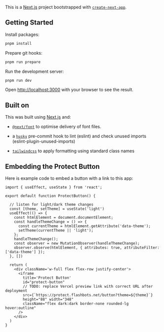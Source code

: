 This is a [Next.js](https://nextjs.org/) project bootstrapped with [`create-next-app`](https://github.com/vercel/next.js/tree/canary/packages/create-next-app).

## Getting Started

Install packages:

```bash
pnpm install
```

Prepare git hooks:

```bash
pnpm run prepare
```

Run the development server:

```bash
pnpm run dev
```

Open [http://localhost:3000](http://localhost:3000) with your browser to see the result.


## Built on

This was built using [Next.js](https://nextjs.org/) and:

- [`@next/font`](https://nextjs.org/docs/basic-features/font-optimization) to optimise delivery of font files.

- a [`husky`](https://typicode.github.io/husky/#/) pre-commit hook to lint (eslint) and check unused imports (eslint-plugin-unused-imports)

- [`tailwindcss`](https://tailwindcss.com/) to apply formatting using standard class names


## Embedding the Protect Button

Here is example code to embed a button with a link to this app:

```
import { useEffect, useState } from 'react';

export default function ProtectButton() {

  // listen for light/dark theme changes
  const [theme, setTheme] = useState('light')
  useEffect(() => {
    const htmlElement = document.documentElement;
    const handleThemeChange = () => {
      const currentTheme = htmlElement.getAttribute('data-theme');
      setTheme(currentTheme || 'light');
    };
    handleThemeChange();
    const observer = new MutationObserver(handleThemeChange);
    observer.observe(htmlElement, { attributes: true, attributeFilter: ['data-theme'] });
  }, [])

  return (
    <div className='w-full flex flex-row justify-center'>
      <iframe
        title='Protect Button'
        id="protect-button"
        // TODO: replace Vercel preview link with correct URL after deployment
        src={`https://protect.flashbots.net/button?theme=${theme}`}
        height="88" width="348"
        className="flex dark:dark border-none rounded-lg hover:outline"
      />
    </div>
  )
}
```

